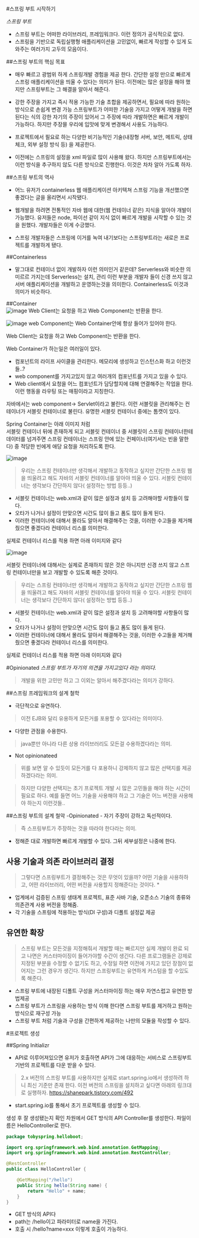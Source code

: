 #스프링 부트 시작하기 

*스프링 부트* 
- 스프링 부트는 어떠한 라이브러리, 프레임워크다. 이런 정의가 공식적으로 없다. 
- 스프링을 기반으로 독립실행형 애플리케이션을 고민없이, 빠르게 작성할 수 있게 도와주는 여러가지 
  고두의 모음이다. 
  
##스프링 부트의 핵심 목표 
- 매우 빠르고 광범위 하게  스프링개발 경험을 제공 한다. 
  간단한 설정 만으로 빠르게 스프링 애플리케이션을 띄울 수 있다는 의미가 된다. 
  이전에는 많은 설정을 해야 했지만 스프링부트는 그 해결을 알아서 해준다. 

- 강한 주장을 가지고 즉시 적용 가능한 기술 초합을 제공하면서, 필요에 따라 원하는 방식으로 손쉽게 변경 가능 
  스프링부트가 어떠한 기술응 가지고 어떻게 개발을 하면된다는 식의 강한 자기의 주장이 있어서 
  그 주장에 따라 개발하면은 빠르게 개발이 가능하다.
  하지만 주장믈 우리에 입맛에 맞게 변경해서 사용도 가능하다. 
  
- 프로젝트에서 필요로 하는 다양한 비기능적인 기술(내장형 서버, 보안, 메트릭, 상태 체크, 외부 설정 방식 등) 을 제공한다. 

- 이전에는 스프링의 설정을 xml 파일로 많이 사용해 왔다. 하지만 스프링부트에서는 이런 방식을 추구하지 않도 다른 
  방식으로 진행한다. 이것은 차차 알아 가도록 하자. 
  
  
##스프링 부트의 역사
- 어느 유저가 containerless 웹 애플리케이션 아키텍쳐 스프링 기능을 개선했으면 좋겠다는 
  글을 올리면서 시작됐다. 

- 웹개발을 하려면 전통적인 자바 웹에 대한(웹 컨테이너 같은) 지식을 알아야 개발이 가능했다. 
  유저들은 node, 파이선 같이 지식 없이 빠르게 개발을 시작할 수 있는 것을 원했다. 
  개발자들은 이게 수긍했다. 

- 스프링 개발자들은 스프링에 이거를 녹여 내기보다는 스프링부트라는 새로은 프로젝트를 개발하게 됐다. 
  
  
##Containerless 
- 말그대로 컨테이너 없이 개발하자 이런 의미인거 같은데? 
  Serverless와 비슷한 의미르르 가지는데 Serverless는 설치, 관리 이런 부분을 개발자 들이 신경 쓰지 않고 
  서버 애플리케이션을 개발하고 운영하는것을 의미한다. 
  Containerless도 이것과 의미가 비슷하다. 
  
##Container  
![image](https://github.com/user-attachments/assets/1f8a641e-ab66-4bcf-91aa-29d6ec0e3a04)
Web Client는 요청을 하고 
Web Component는 반환을 한다. 

![image](https://github.com/user-attachments/assets/801b0cf8-0016-4471-913f-bc4355df1641)
web Component는 Web Container안에 항상 들어가 있어야 한다. 

Web Client는 요청을 하고 
Web Component는 반환을 한다. 


Web Container가 하는일은 여러일이 있다. 

- 컴포넌트의 라이프 사이클을 관리한다. 메모리에 생성하고 인스턴스화 하고 이런것들..? 
- web component를 가지고있지 않고 여러개의 컴포넌트를 가지고 있을 수 있다. 
- Web client에서 요청을 어느 컴포넌트가 담당할지에 대해 연결해주는 작업을 한다. 
  이런 행동을 라우팅 또는 매핑이라고 지칭한다. 
  
  
자바에서는 web component-> Servlet이라고 불린다. 
이런 서블릿을 관리해주는 컨테이너가 서블릿 컨테이너로 불린다.
유명한 서블릿 컨테이너 중에는 톰캣이 있다. 

Spring Container는 
아래 이미지 처럼  
서블릿 컨테이너 뒤에 존재하게 되고 서블릿 컨테이너 중 서블릿이 스프링 컨테이너한테 
데이터를 넘겨주면 스프링 컨테이너는 스프링 안에 있는 컨페이너(여기서는 빈을 말한다) 중 적당한 빈에게 
애당 요청을 처리하도록 한다. 

![image](https://github.com/user-attachments/assets/670b2741-e0e2-4d54-863a-94121fc7fedc)


> 우리는 스프링 컨테이너만 생각해서 개발하고 동작하고 싶지만 
> 간단한 스프링 웹을 띄울려고 해도 자바의 서블릿 컨테이너를 알아야 띄울 수 있다. 
> 서블릿 컨테이너는 생각보다 간단하지 않다( 설정하는 방법 등등..)

* 서블릿 컨테이너는 web.xml과 같이 많은 설정과 설치 등 고려해야할 사항들이 많다. 
* 오타가 나거나 설정이 안맞으면 시간도 많이 들고 폼도 많이 들게 된다. 
* 이러한 컨테이너에 대해서 몰라도 알아서 해결해주는 것을, 이러한 수고들을 제거해줬으면 좋겠다라 컨테이너 리스를 의미한다. 


실제로 컨테이너 리스를 적용 하면 아래 이미지와 같다

![image](https://github.com/user-attachments/assets/8351439a-d17e-4a36-9660-1cf44fc18f48)

서블릿 컨테이너에 대해서는 실제로 존재하지 않은 것은 아니지만 신경 쓰지 않고 스프링 컨테이너만을 보고 개발할 수 있도록 해준 것이다. 



> 우리는 스프링 컨테이너만 생각해서 개발하고 동작하고 싶지만 
> 간단한 스프링 웹을 띄울려고 해도 자바의 서블릿 컨테이너를 알아야 띄울 수 있다. 
> 서블릿 컨테이너는 생각보다 간단하지 않다( 설정하는 방법 등등..)

* 서블릿 컨테이너는 web.xml과 같이 많은 설정과 설치 등 고려해야할 사항들이 많다. 
* 오타가 나거나 설정이 안맞으면 시간도 많이 들고 폼도 많이 들게 된다. 
* 이러한 컨테이너에 대해서 몰라도 알아서 해결해주는 것을, 이러한 수고들을 제거해줬으면 좋겠다라 컨테이너 리스를 의미한다. 


실제로 컨테이너 리스를 적용 하면 아래 이미지와 같다

#Opinionated 
*스프링 부트가 자기의 의견을 가지고있다 라는 의미다.* 
>개발을 위한 고민만 하고 그 이외는 알아서 해주겠다라는 의미가 강하다.

##스프링 프레임워크의 설계 철학 
- 극단적으로 유연하다. 
> 이전 EJB와 달리 유용하게 모든거를 포용할 수 있다라는 의미이다. 
- 다양한 관점을 수용한다. 
> java뿐만 아니라 다른 상용 라이브러리도 모든걸 수용하겠다라는 의미. 
- Not opinionateed 
> 위를 보면 알 수 있듯이 모든거를 다 포용하니 강제하지 않고 많은 선택지를 제공하겠다라는 의미. 

> 하지만 다양한 선택지는 초기 프로젝트 개발 시 많은 고민들을 해야 하는 시간이 필요로 하다. 
  예를 들면 어느 기술을 사용해야 하고 그 기술은 어느 버전을 사용해야 하는지 이런것들.. 
  
##스프링 부트의 설계 철악 
-Opinionated - 자기 주장이 강하고 독선적이다. 
> 즉 스프링부트가 주장하는 것을 따라야 한다라는 의미. 
- 정해준 대로 개발하면 빠르게 개발할 수 있다. 그뒤 세부설정은 나중에 한다. 

## 사용 기술과 의존 라이브러리 결정 
> 그렇다면 스프링부트가 결정해주는 것은 무엇이 있을까? 
> 어떤 기술을 사용하하고, 어떤 라이브러리, 어떤 버전을 사용할지 정해준다는 것이다. *

- 업계에서 검증된 스프링 생태계 프로젝트, 표준 사바 기술, 오픈소스 기술의 종류와 의존관계 
  사용 버전을 정해줌. 
- 각 기술을 스프링에 적용하는 방식(DI 구성)과 디폴트 설정값 제공 

## 유연한 확장 
> 스프링 부트는 모든것을 지정해줘서 개발할 때는 빠르지만 실제 개발이 완료 되고 나면은 
> 커스터마이징이 들어가야할 수간이 생긴다. 다른 프로그램들은 강제로 지정된 부분을 수정할 수 없기도 하고, 
> 수정일 하면 이전에 가지고 있던 장점이 없어지는 그런 경우가 생긴다. 
> 하지만 스프링부트는 유연하게 커스텀을 할 수있도록 해준다. 

- 스프링 부트에 내장된 디폴트 구성을 커스터마이징 하는 매우 자연스럽고 유연한 방법제공 
- 스프링 부트가 스프링을 사용하는 방식 이해 한다면 스프링 부트를 제거하고 원하는 방식으로 재구성 가능
- 스프링 부트 처럼 기술과 구성을 간편하게 제공하는 나만의 모듈을 작성할 수 있다. 

#프로젝트 생성 

##Spring Initializr 
- API로 이루어져있으면 유저가 호출하면 API가 그에 대응하는 서비스로 스프링부트 기반의 프로젝트를 
  다운 받을 수 있다. 
  
>2.x 버전의 스프링 부트를 사용하지만 실제로 start.spring.io에서 생성하려 하니 
>최신 기준만 존재 한다. 이전 버전의 스프링을 설치하고 싶다면 아래의 링크대로 실행하자. 
>https://shanepark.tistory.com/492

- start.spring.io를 통해서 초기 프로젝트를 생성할 수 있다. 


생성 후 잘 생성됐는지 확인 차원에서 GET 방식의 API Controller를 생성한다. 
파일이름은 HelloController로 한다. 

```java
package tobyspring.helloboot;

import org.springframework.web.bind.annotation.GetMapping;
import org.springframework.web.bind.annotation.RestController;

@RestController
public class HelloController {

    @GetMapping("/hello")
    public String hello(String name) {
        return "Hello" + name;
    }
}
```

- GET 방식의 API다 
- path는 /hello이고 파라미터로 name을 가진다. 
- 호출 시 /hello?name=xxx 이렇게 호출이 가능하다. 
